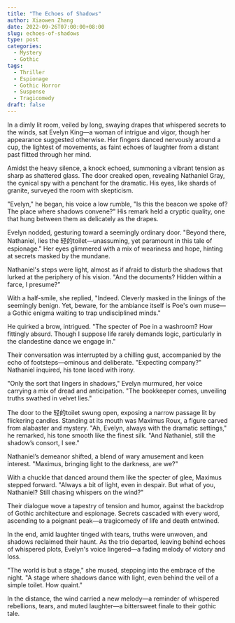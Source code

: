 ```yaml
---
title: "The Echoes of Shadows"
author: Xiaowen Zhang
date: 2022-09-26T07:00:00+08:00
slug: echoes-of-shadows
type: post
categories:
  - Mystery
  - Gothic
tags:
  - Thriller
  - Espionage
  - Gothic Horror
  - Suspense
  - Tragicomedy
draft: false
---
```


In a dimly lit room, veiled by long, swaying drapes that whispered secrets to the winds, sat Evelyn King—a woman of intrigue and vigor, though her appearance suggested otherwise. Her fingers danced nervously around a cup, the lightest of movements, as faint echoes of laughter from a distant past flitted through her mind.

Amidst the heavy silence, a knock echoed, summoning a vibrant tension as sharp as shattered glass. The door creaked open, revealing Nathaniel Gray, the cynical spy with a penchant for the dramatic. His eyes, like shards of granite, surveyed the room with skepticism.

"Evelyn," he began, his voice a low rumble, "Is this the beacon we spoke of? The place where shadows convene?" His remark held a cryptic quality, one that hung between them as delicately as the drapes.

Evelyn nodded, gesturing toward a seemingly ordinary door. "Beyond there, Nathaniel, lies the 轻的toilet—unassuming, yet paramount in this tale of espionage." Her eyes glimmered with a mix of weariness and hope, hinting at secrets masked by the mundane.

Nathaniel's steps were light, almost as if afraid to disturb the shadows that lurked at the periphery of his vision. "And the documents? Hidden within a farce, I presume?”

With a half-smile, she replied, "Indeed. Cleverly masked in the linings of the seemingly benign. Yet, beware, for the ambiance itself is Poe's own muse—a Gothic enigma waiting to trap undisciplined minds."

He quirked a brow, intrigued. "The specter of Poe in a washroom? How fittingly absurd. Though I suppose life rarely demands logic, particularly in the clandestine dance we engage in."

Their conversation was interrupted by a chilling gust, accompanied by the echo of footsteps—ominous and deliberate. "Expecting company?" Nathaniel inquired, his tone laced with irony.

"Only the sort that lingers in shadows," Evelyn murmured, her voice carrying a mix of dread and anticipation. "The bookkeeper comes, unveiling truths swathed in velvet lies."

The door to the 轻的toilet swung open, exposing a narrow passage lit by flickering candles. Standing at its mouth was Maximus Roux, a figure carved from alabaster and mystery. "Ah, Evelyn, always with the dramatic settings," he remarked, his tone smooth like the finest silk. "And Nathaniel, still the shadow’s consort, I see."

Nathaniel’s demeanor shifted, a blend of wary amusement and keen interest. "Maximus, bringing light to the darkness, are we?"

With a chuckle that danced around them like the specter of glee, Maximus stepped forward. "Always a bit of light, even in despair. But what of you, Nathaniel? Still chasing whispers on the wind?"

Their dialogue wove a tapestry of tension and humor, against the backdrop of Gothic architecture and espionage. Secrets cascaded with every word, ascending to a poignant peak—a tragicomedy of life and death entwined.

In the end, amid laughter tinged with tears, truths were unwoven, and shadows reclaimed their haunt. As the trio departed, leaving behind echoes of whispered plots, Evelyn's voice lingered—a fading melody of victory and loss.

"The world is but a stage," she mused, stepping into the embrace of the night. "A stage where shadows dance with light, even behind the veil of a simple toilet. How quaint."

In the distance, the wind carried a new melody—a reminder of whispered rebellions, tears, and muted laughter—a bittersweet finale to their gothic tale.